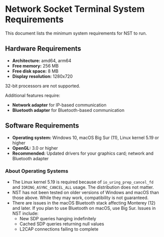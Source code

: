# Network Socket Terminal System Requirements

This document lists the minimum system requirements for NST to run.

## Hardware Requirements

- **Architecture:** amd64, arm64
- **Free memory:** 256 MB
- **Free disk space:** 8 MB
- **Display resolution:** 1280x720

32-bit processors are not supported.

Additional features require:

- **Network adapter** for IP-based communication
- **Bluetooth adapter** for Bluetooth-based communication

## Software Requirements

- **Operating system:** Windows 10, macOS Big Sur (11), Linux kernel 5.19 or higher
- **OpenGL:** 3.0 or higher
- **Recommended:** Updated drivers for your graphics card; network and Bluetooth adapter

### About Operating Systems

- The Linux kernel 5.19 is required because of `io_uring_prep_cancel_fd` and `IORING_ASYNC_CANCEL_ALL` usage. The distribution does not matter.
- NST has not been tested on older versions of Windows and macOS than those above. While they may work, compatibility is not guaranteed.
- There are issues in the macOS Bluetooth stack affecting Monterey (12) and later. If you plan to use Bluetooth on macOS, use Big Sur. Issues in NST include:
  - New SDP queries hanging indefinitely
  - Cached SDP queries returning null values
  - L2CAP connections failing to complete
